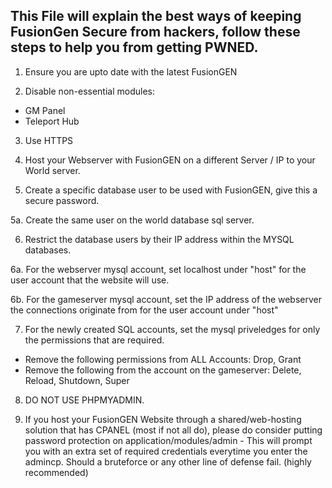 ## This File will explain the best ways of keeping FusionGen Secure from hackers, follow these steps to help you from getting PWNED.
1. Ensure you are upto date with the latest FusionGEN

2. Disable non-essential modules:
- GM Panel
- Teleport Hub

3. Use HTTPS

4. Host your Webserver with FusionGEN on a different Server / IP to your World server.

5. Create a specific database user to be used with FusionGEN, give this a secure password.

5a. Create the same user on the world database sql server.

6. Restrict the database users by their IP address within the MYSQL databases.

6a. For the webserver mysql account, set localhost under "host" for the user account that the website will use.

6b. For the gameserver mysql account, set the IP address of the webserver the connections originate from for the user account under "host"

7. For the newly created SQL accounts, set the mysql priveledges for only the permissions that are required. 
- Remove the following permissions from ALL Accounts:
 Drop, Grant
- Remove the following from the account on the gameserver:
Delete, Reload, Shutdown, Super


8. DO NOT USE PHPMYADMIN.

9. If you host your FusionGEN Website through a shared/web-hosting solution that has CPANEL (most if not all do), please do consider putting password protection on application/modules/admin - This will prompt you with an extra set of required credentials everytime you enter the admincp. Should a bruteforce or any other line of defense fail. (highly recommended)

